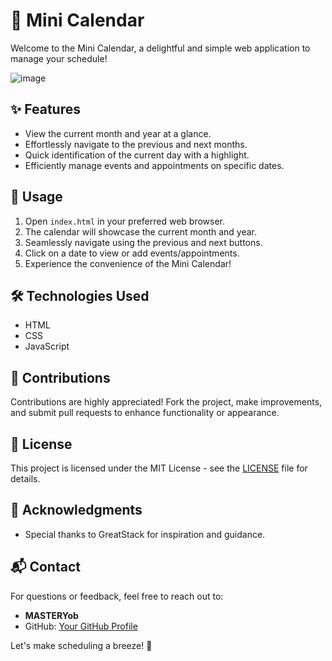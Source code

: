 # 📅 Mini Calendar
Welcome to the Mini Calendar, a delightful and simple web application to manage your schedule!

![image](https://github.com/YawBoah/Mini-Calendar/assets/126890146/ac4c5fd0-a641-4358-ac0f-c4dd2ecc4498)

## ✨ Features
- View the current month and year at a glance.
- Effortlessly navigate to the previous and next months.
- Quick identification of the current day with a highlight.
- Efficiently manage events and appointments on specific dates.

## 🚀 Usage
1. Open `index.html` in your preferred web browser.
2. The calendar will showcase the current month and year.
3. Seamlessly navigate using the previous and next buttons.
4. Click on a date to view or add events/appointments.
5. Experience the convenience of the Mini Calendar!

## 🛠️ Technologies Used
- HTML
- CSS
- JavaScript

## 🤝 Contributions
Contributions are highly appreciated! Fork the project, make improvements, and submit pull requests to enhance functionality or appearance.

## 📜 License
This project is licensed under the MIT License - see the [LICENSE](LICENSE) file for details.

## 🙌 Acknowledgments
- Special thanks to GreatStack for inspiration and guidance.

## 📬 Contact
For questions or feedback, feel free to reach out to:
- **MASTERYob**
- GitHub: [Your GitHub Profile](https://github.com/YawBoah)

Let's make scheduling a breeze! 🌟

